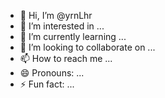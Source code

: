- 👋 Hi, I’m @yrnLhr
- 👀 I’m interested in ...
- 🌱 I’m currently learning ...
- 💞️ I’m looking to collaborate on ...
- 📫 How to reach me ...
- 😄 Pronouns: ...
- ⚡ Fun fact: ...

<!---
yrnLhr/yrnLhr is a ✨ special ✨ repository because its `README.md` (this file) appears on your GitHub profile.
You can click the Preview link to take a look at your changes.
--->

